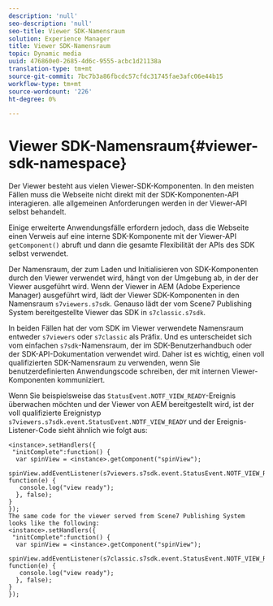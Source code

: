 ```yaml
---
description: 'null'
seo-description: 'null'
seo-title: Viewer SDK-Namensraum
solution: Experience Manager
title: Viewer SDK-Namensraum
topic: Dynamic media
uuid: 476860e0-2685-4d6c-9555-acbc1d21138a
translation-type: tm+mt
source-git-commit: 7bc7b3a86fbcdc57cfdc31745fae3afc06e44b15
workflow-type: tm+mt
source-wordcount: '226'
ht-degree: 0%

---
```



# Viewer SDK-Namensraum{#viewer-sdk-namespace}

Der Viewer besteht aus vielen Viewer-SDK-Komponenten. In den meisten Fällen muss die Webseite nicht direkt mit der SDK-Komponenten-API interagieren. alle allgemeinen Anforderungen werden in der Viewer-API selbst behandelt.

Einige erweiterte Anwendungsfälle erfordern jedoch, dass die Webseite einen Verweis auf eine interne SDK-Komponente mit der Viewer-API `getComponent()` abruft und dann die gesamte Flexibilität der APIs des SDK selbst verwendet.

Der Namensraum, der zum Laden und Initialisieren von SDK-Komponenten durch den Viewer verwendet wird, hängt von der Umgebung ab, in der der Viewer ausgeführt wird. Wenn der Viewer in AEM (Adobe Experience Manager) ausgeführt wird, lädt der Viewer SDK-Komponenten in den Namensraum `s7viewers.s7sdk`. Genauso lädt der vom Scene7 Publishing System bereitgestellte Viewer das SDK in `s7classic.s7sdk`.

In beiden Fällen hat der vom SDK im Viewer verwendete Namensraum entweder `s7viewers` oder `s7classic` als Präfix. Und es unterscheidet sich vom einfachen `s7sdk`-Namensraum, der im SDK-Benutzerhandbuch oder der SDK-API-Dokumentation verwendet wird. Daher ist es wichtig, einen voll qualifizierten SDK-Namensraum zu verwenden, wenn Sie benutzerdefinierten Anwendungscode schreiben, der mit internen Viewer-Komponenten kommuniziert.

Wenn Sie beispielsweise das `StatusEvent.NOTF_VIEW_READY`-Ereignis überwachen möchten und der Viewer von AEM bereitgestellt wird, ist der voll qualifizierte Ereignistyp `s7viewers.s7sdk.event.StatusEvent.NOTF_VIEW_READY` und der Ereignis-Listener-Code sieht ähnlich wie folgt aus:

```
<instance>.setHandlers({ 
 "initComplete":function() { 
  var spinView = <instance>.getComponent("spinView"); 
   spinView.addEventListener(s7viewers.s7sdk.event.StatusEvent.NOTF_VIEW_READY, function(e) { 
   console.log("view ready"); 
  }, false); 
} 
}); 
The same code for the viewer served from Scene7 Publishing System looks like the following: 
<instance>.setHandlers({ 
 "initComplete":function() { 
  var spinView = <instance>.getComponent("spinView"); 
   spinView.addEventListener(s7classic.s7sdk.event.StatusEvent.NOTF_VIEW_READY, function(e) { 
   console.log("view ready"); 
  }, false); 
} 
});
```

